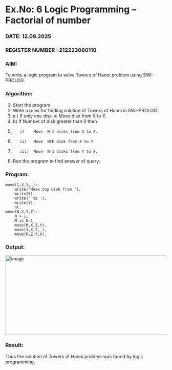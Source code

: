 # Ex.No: 6   Logic Programming – Factorial of number   
### DATE: 12.09.2025                                                                            
### REGISTER NUMBER : 212223060110
### AIM: 
To  write  a logic program  to solve Towers of Hanoi problem  using SWI-PROLOG. 
### Algorithm:
1. Start the program
2.  Write a rules for finding solution of Towers of Hanoi in SWI-PROLOG.
3.  a )	If only one disk  => Move disk from X to Y.
4.  b)	If Number of disk greater than 0 then
5.        i)	Move  N-1 disks from X to Z.
6.        ii)	Move  Nth disk from X to Y
7.        iii)	Move  N-1 disks from Y to X.
8. Run the program  to find answer of  query.

### Program:

```
move(1,X,Y,_):-
    write('Move top disk from '),
    write(X),
    write(' to '),
    write(Y),
    nl. 
move(N,X,Y,Z):-
    N > 1,
    M is N-1,
    move(M,X,Z,Y),
    move(1,X,Y,_),
    move(M,Z,Y,X).
```



### Output:

<img width="938" height="247" alt="image" src="https://github.com/user-attachments/assets/560ba080-eb07-4021-a8f4-c19b8217922c" />





### Result:
Thus the solution of Towers of Hanoi problem was found by logic programming.
